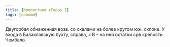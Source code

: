 ```yaml
---
title: [Крепостная ❮Гора❯ I]
tags: [ороним]
---
```


Двугорбая обнаженная возв. со скалами на более крутом юж. склоне. У входа в
Балаклавскую бухту, справа, к В – на ней остатки срв крепости Чембало.
